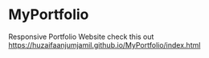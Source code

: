 # MyPortfolio
Responsive Portfolio Website 
check this out https://huzaifaanjumjamil.github.io/MyPortfolio/index.html
